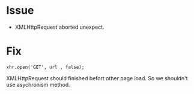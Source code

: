 # Issue   
   
* XMLHttpRequest aborted unexpect.


# Fix   
       
    xhr.open('GET', url , false);   
   
XMLHttpRequest should finished befort other page load. So we shouldn't use asychronism method.






